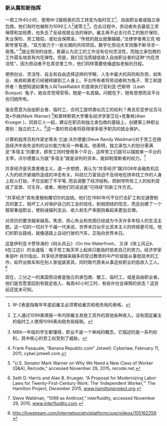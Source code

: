 ### 新从属和新指挥

一周工作40小时、使用W-2报税表的员工转变为临时员工[^1]、自由职业者或独立承包商，他们有时也被称为1099工人[^2]或零工[^3]。在此过程中，劳动者失去最低工资保障和加班费，也失去了反歧视就业法的保护。雇主再不必支付员工的医疗保险、失业保险、劳工赔偿，或社会保障金。“传统的就业就像婚姻，”法律学者弗兰克·帕斯夸里写道，“双方致力于一些长期的共同项目。数字化劳动大军则像不断寻求一夜情。” [^4]就业预测的谜思，普遍认为员工的工作没有任何灵活性，而独立承包商的工作莫名地具有内在弹性。但是，我们应当质疑低收入自由职业者的这种“内在灵活性”，因为劳动者不在真空里工作，他们同样需要依循虚拟老板的日程。

使用创业、灵活性、自主和自由选择这样的字眼，人生中最大的风险和负担，如失业、疾病和衰老已经被转嫁到工人身上。平台所有者将劳动者称为兔子、零工和提供者！我想知道如果有人叫TaskRabbit 的首席执行官利亚·巴斯特（Leah Busque）兔子，她会否觉得受辱。她是一名首脑。问题在于，她有思想而且平台也归她所有。

谁会愿意为自由职业者、临时工、合同工提供类似员工的权利？弗吉尼亚参议员马克•华纳\(Mark Warner\) [^5]和普林斯顿大学著名经济学家艾伦•克鲁格\(Alan Krueger \)，同其它人一起，建议在职员和独立承包商的基础上，创建第三种职业类别：独立的工人。[^6]这一类的劳动者将获得很多赋予职员的就业保护。

计算机程序员和作家史蒂夫·兰迪·沃尔德曼\(Steve Randy Waldman\)对于劳工在随选经济中丧失谈判的议价能力有另一种看法。他表明，独立承包人的划分需满足“多宿主”的要求，即劳工同时使用多个平台，这样劳工们就可以摆脱单一平台的主宰。沃尔德曼认为就“多宿主”就是谈判的资本，能抑制垄断者的权力。[^7]

共享经济是另类里根主义。退一步想想，我认为“共享经济”跟2008年金融危机后人为的经济紧缩所造成的冲击有关。科技亿万富翁迫不及待地在拼命找工作的人身上趁火打劫，不仅加剧了不平等, 而且调整了经济结构，把剥夺所有工人的权利变成了宜居、可生存，或者，用他们的话说是“可持续”的新工作方式。

“共享经济”具有里根和撒切尔的血统。他们在1980年代不仅打击矿工和交通管制员的罢工，毁坏工人对保护自己的工会的信任，削弱团结的信念，而且创建了一个框架重组职业，使削减福利支出、收入和生产率脱钩看起来更加合理。

对资历的要求越来越高。焦虑、担心失业和贫困已经成为今天许多年轻人的生活主题。这一切的一切对于千禧一代来说，世界末日似乎比资本主义的终结更可信。他们的职业路线，就像道路上自动行驶的汽车，正指向世界末日。

这是伊利亚卡赞导演的《码头风云》（On the Waterfront， 又译《岸上风云》、《在江边》）的全速版：电子劳工每天早上起床只能临时拍卖自己的劳力。经济学家朱丽叶·肖尔指出，共享经济使越来越多的受过教育的中产阶级能从事低技术的工作，如开出租车和在别人家组装家具，同时取代原来从事这些职业的低收入工人。[^8]

现在，三分之一的美国劳动者是独立的承包商、散工、临时工，或是自由职业者。他们是否愿意回到有稳定收入、每周40小时工时、有些许社会保障的状态？这目前还犹未可知。


[^1]: W-2表是指每年年底前雇主必须寄给雇员和税务局的表格。     

[^2]: 工人通过1099表填报一年内除雇主发放工资外的其他各种收入。没有固定雇主的临时工人使用1099表向税务局报税。

[^3]: MBA一年级的学生都懂得，职业不是一个单纯的概念。它描述的是一系列权利，其中核心的劳工权受到了威胁。

[^4]: Frank Pasquale, “Banana Republic.com” Jotwell: Cyberlaw, February 11, 2011, cyber.jotwell.com.

[^5]: “U.S. Senator Mark Warner on Why We Need a New Class of Worker \(Q&A\), Re/code,” accessed November 29, 2015, recode.net.

[^6]: Seth D. Harris and Alan B. Krueger, “A Proposal for Modernizing Labor Laws for Twenty-First-Century Work: The ‘Independent Worker,’” The Hamilton Project, December 2015, www.hamiltonproject.org.

[^7]: Steve Waldman, “1099 as Antitrust,” interfluidity, accessed November 29, 2015, www.interfluidity.com.

[^8]: http://livestream.com/internetsociety/platformcoop/videos/105162259.

